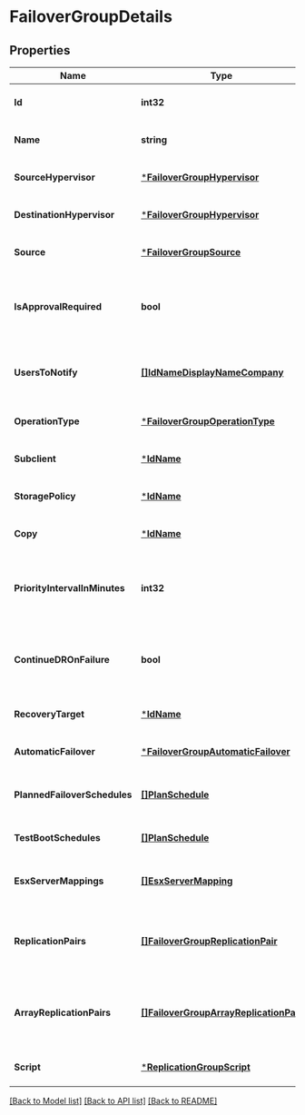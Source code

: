 # FailoverGroupDetails

## Properties
Name | Type | Description | Notes
------------ | ------------- | ------------- | -------------
**Id** | **int32** | Failover group Id | [optional] [default to null]
**Name** | **string** | Failover group name | [optional] [default to null]
**SourceHypervisor** | [***FailoverGroupHypervisor**](FailoverGroupHypervisor.md) |  | [optional] [default to null]
**DestinationHypervisor** | [***FailoverGroupHypervisor**](FailoverGroupHypervisor.md) |  | [optional] [default to null]
**Source** | [***FailoverGroupSource**](FailoverGroupSource.md) |  | [optional] [default to null]
**IsApprovalRequired** | **bool** | Whether a user approval is required for DR operations | [optional] [default to null]
**UsersToNotify** | [**[]IdNameDisplayNameCompany**](IdNameDisplayNameCompany.md) | Users to notify/for approval of DR operations | [optional] [default to null]
**OperationType** | [***FailoverGroupOperationType**](FailoverGroupOperationType.md) |  | [optional] [default to null]
**Subclient** | [***IdName**](IdName.md) |  | [optional] [default to null]
**StoragePolicy** | [***IdName**](IdName.md) |  | [optional] [default to null]
**Copy** | [***IdName**](IdName.md) |  | [optional] [default to null]
**PriorityIntervalInMinutes** | **int32** | The interval between DR operations of different priorities | [optional] [default to null]
**ContinueDROnFailure** | **bool** | Whether to continue to next priority on DR job failure | [optional] [default to null]
**RecoveryTarget** | [***IdName**](IdName.md) |  | [optional] [default to null]
**AutomaticFailover** | [***FailoverGroupAutomaticFailover**](FailoverGroupAutomaticFailover.md) |  | [optional] [default to null]
**PlannedFailoverSchedules** | [**[]PlanSchedule**](PlanSchedule.md) | The list of all planned failover schedules | [optional] [default to null]
**TestBootSchedules** | [**[]PlanSchedule**](PlanSchedule.md) | The list of all test boot schedules | [optional] [default to null]
**EsxServerMappings** | [**[]EsxServerMapping**](ESXServerMapping.md) | The list of all ESX server mappings | [optional] [default to null]
**ReplicationPairs** | [**[]FailoverGroupReplicationPair**](FailoverGroupReplicationPair.md) | List of all replication pairs that are part of the failover group | [optional] [default to null]
**ArrayReplicationPairs** | [**[]FailoverGroupArrayReplicationPair**](FailoverGroupArrayReplicationPair.md) | List of all array replication pairs for failover group | [optional] [default to null]
**Script** | [***ReplicationGroupScript**](ReplicationGroupScript.md) |  | [optional] [default to null]

[[Back to Model list]](../README.md#documentation-for-models) [[Back to API list]](../README.md#documentation-for-api-endpoints) [[Back to README]](../README.md)

